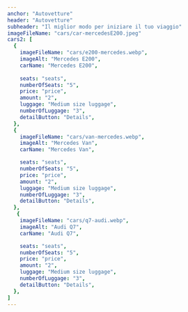 ```yaml
---
anchor: "Autovetture"
header: "Autovetture"
subheader: "Il miglior modo per iniziare il tuo viaggio"
imageFileName: "cars/car-mercedesE200.jpeg"
cars2: [
  {
    imageFileName: "cars/e200-mercedes.webp",
    imageAlt: "Mercedes E200",
    carName: "Mercedes E200",
 
    seats: "seats",
    numberOfSeats: "5",
    price: "price",
    amount: "2",
    luggage: "Medium size luggage",
    numberOfLuggage: "3",
    detailButton: "Details", 
  },
  {
    imageFileName: "cars/van-mercedes.webp",
    imageAlt: "Mercedes Van",
    carName: "Mercedes Van",

    seats: "seats",
    numberOfSeats: "5",
    price: "price",
    amount: "2",
    luggage: "Medium size luggage",
    numberOfLuggage: "3",
    detailButton: "Details", 
  },
   {
    imageFileName: "cars/q7-audi.webp",
    imageAlt: "Audi Q7",
    carName: "Audi Q7",

    seats: "seats",
    numberOfSeats: "5",
    price: "price",
    amount: "2",
    luggage: "Medium size luggage",
    numberOfLuggage: "3",
    detailButton: "Details", 
  },
]
---
```

